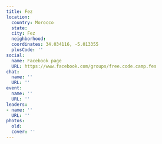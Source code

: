 ```yaml
---
title: Fez
location:
  country: Morocco
  state: 
  city: Fez
  neighborhood: 
  coordinates: 34.034116, -5.013355
  plusCode: ''
social:
  name: Facebook page
  URL: https://www.facebook.com/groups/free.code.camp.fes
chat:
  name: ''
  URL: ''
event:
  name: ''
  URL: ''
leaders:
- name: ''
  URL: ''
photos:
  old: 
  cover: ''
---
```

